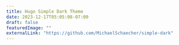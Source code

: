 ```yaml
---
title: Hugo Simple Dark Theme
date: 2023-12-17T05:05:08-07:00
draft: false
featuredImage: ""
externalLink: "https://github.com/MichaelSchaecher/simple-dark"
---
```

